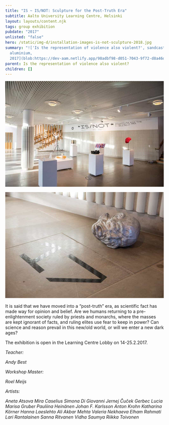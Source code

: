 ```yaml
---
title: "IS ~ IS/NOT: Sculpture for the Post-Truth Era"
subtitle: Aalto University Learning Centre, Helsinki
layout: layouts/content.njk
tags: group exhibition
pubdate: "2017"
unlisted: "false"
hero: /static/img-d/installation-images-is-not-sculpture-2018.jpg
summary: "!['Is the representation of violence also violent?', sandcasted
  aluminium,
  2017](blob:https://dev-aam.netlify.app/98adbf98-d051-7043-9f72-d8a46da7ddd0)"
parent: Is the representation of violence also violent?
children: []
---
```

![Installation view, IS/NOT: Sculpture for the Post-truth Era, 2017, Harold Harad Learning Center, Aalto University, Espoo, FI](/static/img-d/installation-images-is-not-sculpture-2018.jpg)

!['Is the representation of violence also violent?', sandcasted aluminium, 2017](/static/img-d/installation-images-is-not-sculpture-2018-02.jpg)

It is said that we have moved into a “post-truth” era, as scientific fact has made way for opinion and belief. Are we humans returning to a pre-enlightenment society ruled by priests and monarchs, where the masses are kept ignorant of facts, and ruling elites use fear to keep in power? Can science and reason prevail in this new/old world, or will we enter a new dark ages?

The exhibition is open in the Learning Centre Lobby on 14-25.2.2017.

*Teacher:* 

*Andy Best*


*Workshop Master:* 

*Roel Meijs*


*Artists:*


*Aneta Atsova
Mira Caselius
Simona Di Giovanni
Jernej Čuček Gerbec
Lucia Marisa Gruber
Pauliina Heinänen
Johan F. Karlsson
Anton Krohn
Katharina Körner
Hanna Laeslehto
Ali Akbar Mehta
Valeria Nekhaeva
Elham Rahmati
Lari Rantalainen
Sanna Ritvanen
Vidha Saumya
Riikka Toivonen*